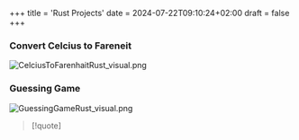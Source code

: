 +++
title = 'Rust Projects'
date = 2024-07-22T09:10:24+02:00
draft = false
+++

### Convert Celcius to Fareneit 
![CelciusToFarenhaitRust_visual.png](/CelciusToFarenhaitRust_visual.png)
###  Guessing Game 
![GuessingGameRust_visual.png](/GuessingGameRust_visual.png)


>[!quote] 